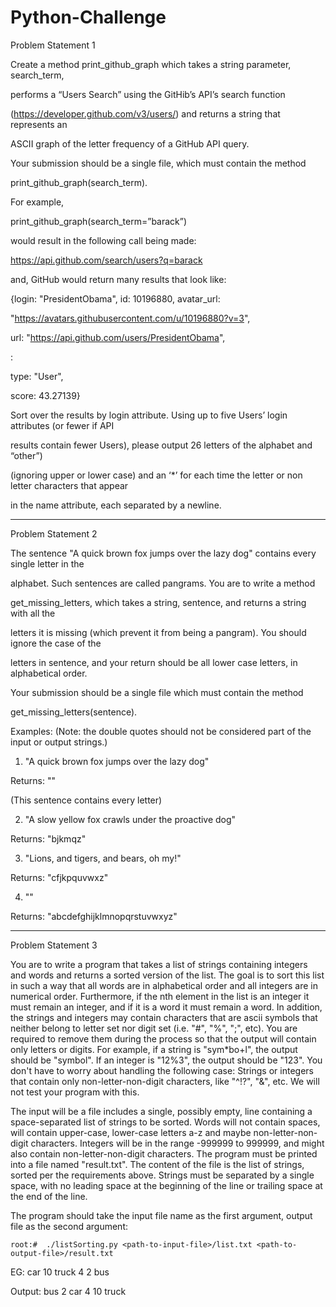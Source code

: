 # Python-Challenge

Problem Statement 1

Create a method print_github_graph which takes a string parameter,
search_term,

performs a “Users Search” using the GitHib’s API’s search function

(https://developer.github.com/v3/users/) and returns a string that
represents an

ASCII graph of the letter frequency of a GitHub API query.

Your submission should be a single file, which must contain the method

print_github_graph(search_term).

For example,

print_github_graph(search_term=”barack”)

would result in the following call being made:

https://api.github.com/search/users?q=barack

and, GitHub would return many results that look like:

{login: "PresidentObama", id: 10196880, avatar_url:

"https://avatars.githubusercontent.com/u/10196880?v=3",

url: "https://api.github.com/users/PresidentObama",

:

type: "User",

score: 43.27139}

Sort over the results by login attribute. Using up to five Users’ login
attributes (or fewer if API

results contain fewer Users), please output 26 letters of the alphabet
and “other”)

(ignoring upper or lower case) and an ‘*’ for each time the letter or
non letter characters that appear

in the name attribute, each separated by a newline.
____________________________________________________________________________________________________________
Problem Statement 2

The sentence "A quick brown fox jumps over the lazy dog" contains every
single letter in the

alphabet. Such sentences are called pangrams. You are to write a method

get_missing_letters, which takes a string, sentence, and returns a
string with all the

letters it is missing (which prevent it from being a pangram). You
should ignore the case of the

letters in sentence, and your return should be all lower case letters,
in alphabetical order.

Your submission should be a single file which must contain the method

get_missing_letters(sentence).

Examples: (Note: the double quotes should not be considered part of the
input or output strings.)

1) "A quick brown fox jumps over the lazy dog"

Returns: ""

(This sentence contains every letter)

2) "A slow yellow fox crawls under the proactive dog"

Returns: "bjkmqz"

3) "Lions, and tigers, and bears, oh my!"

Returns: "cfjkpquvwxz"

4) ""

Returns: "abcdefghijklmnopqrstuvwxyz"

______________________________________________________________________________________________________________
Problem Statement 3

You are to write a program that takes a list of strings containing integers and words and returns a sorted version of the list. 
The goal is to sort this list in such a way that all words are in alphabetical order and all integers are in numerical order. Furthermore, if the nth element in the list is an integer it must remain an integer, and if it is a word it must remain a word. 
In addition, the strings and integers may contain characters that are ascii symbols that neither belong to letter set nor digit set (i.e. "#", "%", ";", etc). You are required to remove them during the process so that the output will contain only letters or digits. For example, if a string is "sym*bo+l", the output should be "symbol". If an integer is "12%3", the output should be "123".
You don't have to worry about handling the following case: 
Strings or integers that contain only non-letter-non-digit characters, like "^!?", "&", etc. We will not test your program with this.

The input will be a file includes a single, possibly empty, line containing a space-separated list of strings to be sorted. Words will not contain spaces, will contain upper-case, lower-case letters a-z and maybe non-letter-non-digit characters. Integers will be in the range -999999 to 999999, and might also contain non-letter-non-digit characters. 
The program must be printed into a file named "result.txt". The content of the file is the list of strings, sorted per the requirements above. Strings must be separated by a single space, with no leading space at the beginning of the line or trailing space at the end of the line. 

The program should take the input file name as the first argument, output file as the second argument:

	root:#  ./listSorting.py <path-to-input-file>/list.txt <path-to-output-file>/result.txt 

EG: car 10 truck 4 2 bus

Output: bus 2 car 4 10 truck
